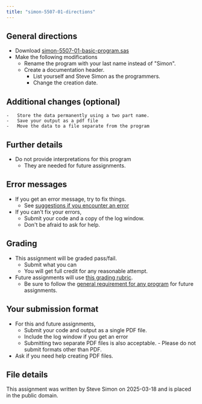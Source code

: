 ```yaml
---
title: "simon-5507-01-directions"
---
```


## General directions

-   Download [simon-5507-01-basic-program.sas][ref-simon-1]
-   Make the following modifications
    -   Rename the program with your last name instead of "Simon".
    -   Create a documentation header.
        -   List yourself and Steve Simon as the programmers.
        -   Change the creation date.

## Additional changes (optional)        

    -   Store the data permanently using a two part name.
    -   Save your output as a pdf file
    -   Move the data to a file separate from the program

## Further details

-   Do not provide interpretations for this program
    -   They are needed for future assignments.

## Error messages

-   If you get an error message, try to fix things.
    -   See [suggestions if you encounter an error][ref-simon-2]
-   If you can't fix your errors,
    -   Submit your code and a copy of the log window.
    -   Don't be afraid to ask for help.

## Grading

-   This assignment will be graded pass/fail. 
    -   Submit what you can
    -   You will get full credit for any reasonable attempt.
-   Future assignments will use [this grading rubric][ref-simon-3].
    -   Be sure to follow the [general requirement for any program][ref-simon-4] for future assignments.
  
[ref-simon-1]: https://github.com/pmean/5507-2025b/blob/main/01/src/simon-5507-01-basic-program.sas

[ref-simon-2]: https://github.com/pmean/classes/blob/master/general/src/suggestions-if-you-encounter-an-error.md

[ref-simon-3]: https://github.com/pmean/classes/blob/master/general/src/general-grading-rubric.md

[ref-simon-4]: https://github.com/pmean/classes/blob/master/general/src/good-programming-practices.md

## Your submission format

-   For this and future assignments, 
    -   Submit your code and output as a single PDF file. 
    -   Include the log window if you get an error
    -   Submitting two separate PDF files is also acceptable.     -   Please do not submit formats other than PDF.
-   Ask if you need help creating PDF files.

## File details

This assignment was written by Steve Simon on 2025-03-18 and is placed in the public domain.

